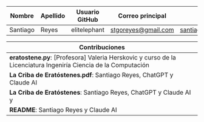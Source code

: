 | Nombre | Apellido | Usuario GitHub | Correo principal | Correo institucional |
|--------|----------|----------------|-----------------|----------------------|
| Santiago | Reyes | elitelephant | stgoreyes@gmail.com | santiago.reyes@estudiante.uc.cl.com |

| Contribuciones |
|---------------|
| **eratostene.py**: [Profesora] Valeria Herskovic y curso de la Licenciatura Ingeniría Ciencia de la Computación |
| **La Criba de Eratóstenes.pdf**: Santiago Reyes, ChatGPT y Claude AI |
| **La Criba de Eratóstenes**: Santiago Reyes, ChatGPT y Claude AI y  |
| **README**: Santiago Reyes y Claude AI |


